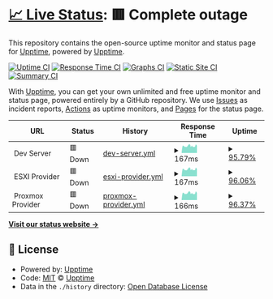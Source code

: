 # [📈 Live Status](https://demo.upptime.js.org): <!--live status--> **🟥 Complete outage**

This repository contains the open-source uptime monitor and status page for [Upptime](https://upptime.js.org), powered by [Upptime](https://github.com/upptime/upptime).

[![Uptime CI](https://github.com/creativefurniture/uptime/workflows/Uptime%20CI/badge.svg)](https://github.com/creativefurniture/uptime/actions?query=workflow%3A%22Uptime+CI%22)
[![Response Time CI](https://github.com/creativefurniture/uptime/workflows/Response%20Time%20CI/badge.svg)](https://github.com/creativefurniture/uptime/actions?query=workflow%3A%22Response+Time+CI%22)
[![Graphs CI](https://github.com/creativefurniture/uptime/workflows/Graphs%20CI/badge.svg)](https://github.com/creativefurniture/uptime/actions?query=workflow%3A%22Graphs+CI%22)
[![Static Site CI](https://github.com/creativefurniture/uptime/workflows/Static%20Site%20CI/badge.svg)](https://github.com/creativefurniture/uptime/actions?query=workflow%3A%22Static+Site+CI%22)
[![Summary CI](https://github.com/creativefurniture/uptime/workflows/Summary%20CI/badge.svg)](https://github.com/creativefurniture/uptime/actions?query=workflow%3A%22Summary+CI%22)

With [Upptime](https://upptime.js.org), you can get your own unlimited and free uptime monitor and status page, powered entirely by a GitHub repository. We use [Issues](https://github.com/upptime/upptime/issues) as incident reports, [Actions](https://github.com/creativefurniture/uptime/actions) as uptime monitors, and [Pages](https://demo.upptime.js.org) for the status page.

<!--start: status pages-->
<!-- This summary is generated by Upptime (https://github.com/upptime/upptime) -->
<!-- Do not edit this manually, your changes will be overwritten -->
<!-- prettier-ignore -->
| URL | Status | History | Response Time | Uptime |
| --- | ------ | ------- | ------------- | ------ |
| <img alt="" src="https://icons.duckduckgo.com/ip3/null.ico" height="13"> Dev Server | 🟥 Down | [dev-server.yml](https://github.com/creativefurniture/uptime/commits/HEAD/history/dev-server.yml) | <details><summary><img alt="Response time graph" src="./graphs/dev-server/response-time-week.png" height="20"> 167ms</summary><br><a href="https://creativefurniture.github.io/uptime/history/dev-server"><img alt="Response time 174" src="https://img.shields.io/endpoint?url=https%3A%2F%2Fraw.githubusercontent.com%2Fcreativefurniture%2Fuptime%2FHEAD%2Fapi%2Fdev-server%2Fresponse-time.json"></a><br><a href="https://creativefurniture.github.io/uptime/history/dev-server"><img alt="24-hour response time 167" src="https://img.shields.io/endpoint?url=https%3A%2F%2Fraw.githubusercontent.com%2Fcreativefurniture%2Fuptime%2FHEAD%2Fapi%2Fdev-server%2Fresponse-time-day.json"></a><br><a href="https://creativefurniture.github.io/uptime/history/dev-server"><img alt="7-day response time 167" src="https://img.shields.io/endpoint?url=https%3A%2F%2Fraw.githubusercontent.com%2Fcreativefurniture%2Fuptime%2FHEAD%2Fapi%2Fdev-server%2Fresponse-time-week.json"></a><br><a href="https://creativefurniture.github.io/uptime/history/dev-server"><img alt="30-day response time 163" src="https://img.shields.io/endpoint?url=https%3A%2F%2Fraw.githubusercontent.com%2Fcreativefurniture%2Fuptime%2FHEAD%2Fapi%2Fdev-server%2Fresponse-time-month.json"></a><br><a href="https://creativefurniture.github.io/uptime/history/dev-server"><img alt="1-year response time 174" src="https://img.shields.io/endpoint?url=https%3A%2F%2Fraw.githubusercontent.com%2Fcreativefurniture%2Fuptime%2FHEAD%2Fapi%2Fdev-server%2Fresponse-time-year.json"></a></details> | <details><summary><a href="https://creativefurniture.github.io/uptime/history/dev-server">95.79%</a></summary><a href="https://creativefurniture.github.io/uptime/history/dev-server"><img alt="All-time uptime 98.39%" src="https://img.shields.io/endpoint?url=https%3A%2F%2Fraw.githubusercontent.com%2Fcreativefurniture%2Fuptime%2FHEAD%2Fapi%2Fdev-server%2Fuptime.json"></a><br><a href="https://creativefurniture.github.io/uptime/history/dev-server"><img alt="24-hour uptime 81.97%" src="https://img.shields.io/endpoint?url=https%3A%2F%2Fraw.githubusercontent.com%2Fcreativefurniture%2Fuptime%2FHEAD%2Fapi%2Fdev-server%2Fuptime-day.json"></a><br><a href="https://creativefurniture.github.io/uptime/history/dev-server"><img alt="7-day uptime 95.79%" src="https://img.shields.io/endpoint?url=https%3A%2F%2Fraw.githubusercontent.com%2Fcreativefurniture%2Fuptime%2FHEAD%2Fapi%2Fdev-server%2Fuptime-week.json"></a><br><a href="https://creativefurniture.github.io/uptime/history/dev-server"><img alt="30-day uptime 99.03%" src="https://img.shields.io/endpoint?url=https%3A%2F%2Fraw.githubusercontent.com%2Fcreativefurniture%2Fuptime%2FHEAD%2Fapi%2Fdev-server%2Fuptime-month.json"></a><br><a href="https://creativefurniture.github.io/uptime/history/dev-server"><img alt="1-year uptime 98.39%" src="https://img.shields.io/endpoint?url=https%3A%2F%2Fraw.githubusercontent.com%2Fcreativefurniture%2Fuptime%2FHEAD%2Fapi%2Fdev-server%2Fuptime-year.json"></a></details>
| <img alt="" src="https://icons.duckduckgo.com/ip3/null.ico" height="13"> ESXI Provider | 🟥 Down | [esxi-provider.yml](https://github.com/creativefurniture/uptime/commits/HEAD/history/esxi-provider.yml) | <details><summary><img alt="Response time graph" src="./graphs/esxi-provider/response-time-week.png" height="20"> 167ms</summary><br><a href="https://creativefurniture.github.io/uptime/history/esxi-provider"><img alt="Response time 168" src="https://img.shields.io/endpoint?url=https%3A%2F%2Fraw.githubusercontent.com%2Fcreativefurniture%2Fuptime%2FHEAD%2Fapi%2Fesxi-provider%2Fresponse-time.json"></a><br><a href="https://creativefurniture.github.io/uptime/history/esxi-provider"><img alt="24-hour response time 167" src="https://img.shields.io/endpoint?url=https%3A%2F%2Fraw.githubusercontent.com%2Fcreativefurniture%2Fuptime%2FHEAD%2Fapi%2Fesxi-provider%2Fresponse-time-day.json"></a><br><a href="https://creativefurniture.github.io/uptime/history/esxi-provider"><img alt="7-day response time 167" src="https://img.shields.io/endpoint?url=https%3A%2F%2Fraw.githubusercontent.com%2Fcreativefurniture%2Fuptime%2FHEAD%2Fapi%2Fesxi-provider%2Fresponse-time-week.json"></a><br><a href="https://creativefurniture.github.io/uptime/history/esxi-provider"><img alt="30-day response time 163" src="https://img.shields.io/endpoint?url=https%3A%2F%2Fraw.githubusercontent.com%2Fcreativefurniture%2Fuptime%2FHEAD%2Fapi%2Fesxi-provider%2Fresponse-time-month.json"></a><br><a href="https://creativefurniture.github.io/uptime/history/esxi-provider"><img alt="1-year response time 168" src="https://img.shields.io/endpoint?url=https%3A%2F%2Fraw.githubusercontent.com%2Fcreativefurniture%2Fuptime%2FHEAD%2Fapi%2Fesxi-provider%2Fresponse-time-year.json"></a></details> | <details><summary><a href="https://creativefurniture.github.io/uptime/history/esxi-provider">96.06%</a></summary><a href="https://creativefurniture.github.io/uptime/history/esxi-provider"><img alt="All-time uptime 98.43%" src="https://img.shields.io/endpoint?url=https%3A%2F%2Fraw.githubusercontent.com%2Fcreativefurniture%2Fuptime%2FHEAD%2Fapi%2Fesxi-provider%2Fuptime.json"></a><br><a href="https://creativefurniture.github.io/uptime/history/esxi-provider"><img alt="24-hour uptime 83.59%" src="https://img.shields.io/endpoint?url=https%3A%2F%2Fraw.githubusercontent.com%2Fcreativefurniture%2Fuptime%2FHEAD%2Fapi%2Fesxi-provider%2Fuptime-day.json"></a><br><a href="https://creativefurniture.github.io/uptime/history/esxi-provider"><img alt="7-day uptime 96.06%" src="https://img.shields.io/endpoint?url=https%3A%2F%2Fraw.githubusercontent.com%2Fcreativefurniture%2Fuptime%2FHEAD%2Fapi%2Fesxi-provider%2Fuptime-week.json"></a><br><a href="https://creativefurniture.github.io/uptime/history/esxi-provider"><img alt="30-day uptime 99.09%" src="https://img.shields.io/endpoint?url=https%3A%2F%2Fraw.githubusercontent.com%2Fcreativefurniture%2Fuptime%2FHEAD%2Fapi%2Fesxi-provider%2Fuptime-month.json"></a><br><a href="https://creativefurniture.github.io/uptime/history/esxi-provider"><img alt="1-year uptime 98.43%" src="https://img.shields.io/endpoint?url=https%3A%2F%2Fraw.githubusercontent.com%2Fcreativefurniture%2Fuptime%2FHEAD%2Fapi%2Fesxi-provider%2Fuptime-year.json"></a></details>
| <img alt="" src="https://icons.duckduckgo.com/ip3/null.ico" height="13"> Proxmox Provider | 🟥 Down | [proxmox-provider.yml](https://github.com/creativefurniture/uptime/commits/HEAD/history/proxmox-provider.yml) | <details><summary><img alt="Response time graph" src="./graphs/proxmox-provider/response-time-week.png" height="20"> 166ms</summary><br><a href="https://creativefurniture.github.io/uptime/history/proxmox-provider"><img alt="Response time 165" src="https://img.shields.io/endpoint?url=https%3A%2F%2Fraw.githubusercontent.com%2Fcreativefurniture%2Fuptime%2FHEAD%2Fapi%2Fproxmox-provider%2Fresponse-time.json"></a><br><a href="https://creativefurniture.github.io/uptime/history/proxmox-provider"><img alt="24-hour response time 167" src="https://img.shields.io/endpoint?url=https%3A%2F%2Fraw.githubusercontent.com%2Fcreativefurniture%2Fuptime%2FHEAD%2Fapi%2Fproxmox-provider%2Fresponse-time-day.json"></a><br><a href="https://creativefurniture.github.io/uptime/history/proxmox-provider"><img alt="7-day response time 166" src="https://img.shields.io/endpoint?url=https%3A%2F%2Fraw.githubusercontent.com%2Fcreativefurniture%2Fuptime%2FHEAD%2Fapi%2Fproxmox-provider%2Fresponse-time-week.json"></a><br><a href="https://creativefurniture.github.io/uptime/history/proxmox-provider"><img alt="30-day response time 163" src="https://img.shields.io/endpoint?url=https%3A%2F%2Fraw.githubusercontent.com%2Fcreativefurniture%2Fuptime%2FHEAD%2Fapi%2Fproxmox-provider%2Fresponse-time-month.json"></a><br><a href="https://creativefurniture.github.io/uptime/history/proxmox-provider"><img alt="1-year response time 165" src="https://img.shields.io/endpoint?url=https%3A%2F%2Fraw.githubusercontent.com%2Fcreativefurniture%2Fuptime%2FHEAD%2Fapi%2Fproxmox-provider%2Fresponse-time-year.json"></a></details> | <details><summary><a href="https://creativefurniture.github.io/uptime/history/proxmox-provider">96.37%</a></summary><a href="https://creativefurniture.github.io/uptime/history/proxmox-provider"><img alt="All-time uptime 98.46%" src="https://img.shields.io/endpoint?url=https%3A%2F%2Fraw.githubusercontent.com%2Fcreativefurniture%2Fuptime%2FHEAD%2Fapi%2Fproxmox-provider%2Fuptime.json"></a><br><a href="https://creativefurniture.github.io/uptime/history/proxmox-provider"><img alt="24-hour uptime 84.10%" src="https://img.shields.io/endpoint?url=https%3A%2F%2Fraw.githubusercontent.com%2Fcreativefurniture%2Fuptime%2FHEAD%2Fapi%2Fproxmox-provider%2Fuptime-day.json"></a><br><a href="https://creativefurniture.github.io/uptime/history/proxmox-provider"><img alt="7-day uptime 96.37%" src="https://img.shields.io/endpoint?url=https%3A%2F%2Fraw.githubusercontent.com%2Fcreativefurniture%2Fuptime%2FHEAD%2Fapi%2Fproxmox-provider%2Fuptime-week.json"></a><br><a href="https://creativefurniture.github.io/uptime/history/proxmox-provider"><img alt="30-day uptime 99.16%" src="https://img.shields.io/endpoint?url=https%3A%2F%2Fraw.githubusercontent.com%2Fcreativefurniture%2Fuptime%2FHEAD%2Fapi%2Fproxmox-provider%2Fuptime-month.json"></a><br><a href="https://creativefurniture.github.io/uptime/history/proxmox-provider"><img alt="1-year uptime 98.46%" src="https://img.shields.io/endpoint?url=https%3A%2F%2Fraw.githubusercontent.com%2Fcreativefurniture%2Fuptime%2FHEAD%2Fapi%2Fproxmox-provider%2Fuptime-year.json"></a></details>

<!--end: status pages-->

[**Visit our status website →**](https://demo.upptime.js.org)

## 📄 License

- Powered by: [Upptime](https://github.com/upptime/upptime)
- Code: [MIT](./LICENSE) © [Upptime](https://upptime.js.org)
- Data in the `./history` directory: [Open Database License](https://opendatacommons.org/licenses/odbl/1-0/)
